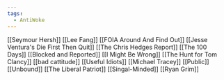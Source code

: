 ```yaml
---
tags:
  - AntiWoke
---
```


[[Seymour Hersh]]
[[Lee Fang]]
[[FOIA Around And Find Out]]
[[Jesse Ventura's Die First Then Quit]]
[[The Chris Hedges Report]]
[[The 100 Days]]
[[Blocked and Reported]]
[[I Might Be Wrong]]
[[The Hunt for Tom Clancy]]
[[bad cattitude]]
[[Useful Idiots]]
[[Michael Tracey]]
[[Public]]
[[Unbound]]
[[The Liberal Patriot]]
[[Singal-Minded]]
[[Ryan Grim]]